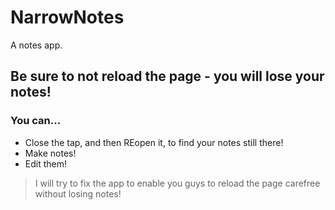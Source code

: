 # NarrowNotes
A notes app.
## Be sure to not reload the page - you will lose your notes! 
### You can... 
- Close the tap, and then REopen it, to find your notes still there!
- Make notes!
- Edit them!

> I will try to fix the app to enable you guys to reload the page carefree without losing notes!
